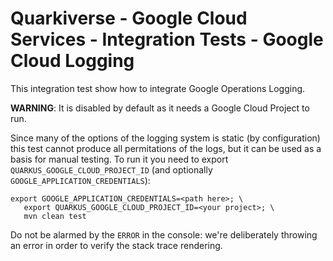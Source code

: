 # Quarkiverse - Google Cloud Services - Integration Tests - Google Cloud Logging

This integration test show how to integrate Google Operations Logging.

**WARNING**: It is disabled by default as it needs a Google Cloud Project to run.

Since many of the options of the logging system is static (by configuration) this
test cannot produce all permitations of the logs, but it can be used as a basis for 
manual testing. To run it you need to export `QUARKUS_GOOGLE_CLOUD_PROJECT_ID` (and
optionally `GOOGLE_APPLICATION_CREDENTIALS`):

```shell script
export GOOGLE_APPLICATION_CREDENTIALS=<path here>; \
   export QUARKUS_GOOGLE_CLOUD_PROJECT_ID=<your project>; \
   mvn clean test
```

Do not be alarmed by the `ERROR` in the console: we're deliberately throwing an
error in order to verify the stack trace rendering. 